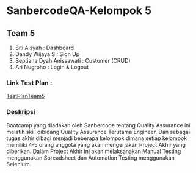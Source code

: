 # SanbercodeQA-Kelompok 5

## Team 5

1. Siti Aisyah                 : Dashboard
2. Dandy Wijaya S              : Sign Up
3. Septiana Dyah Anissawati    : Customer (CRUD)
4. Ari Nugroho                 : Login & Logout

### Link Test Plan :
[TestPlanTeam5](https://docs.google.com/document/d/1b1b2ZOZoG7D5RCbYE65cogX_MSZUU2PE/edit?usp=sharing&ouid=108501914389802072823&rtpof=true&sd=true)

### Deskripsi
Bootcamp yang diadakan oleh Sanbercode tentang Quality Assurance ini melatih skill dibidang Quality Assurance Terutama Engineer. Dan sebagai tugas akhir dibagi menjadi beberapa kelompok dimana setiap kelompok memiliki 4-5 orang anggota yang akan mengerjakan Project Akhir yang diberikan. Dalam Project Akhir ini akan melaksanakan Manual Testing menggunakan Spreadsheet dan Automation Testing menggunakan Selenium.